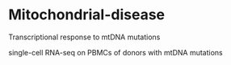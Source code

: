 # Mitochondrial-disease
Transcriptional response to mtDNA mutations

single-cell RNA-seq on PBMCs of donors with mtDNA mutations
